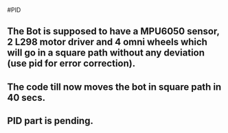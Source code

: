 #PID
## The Bot is supposed to have a MPU6050 sensor, 2 L298 motor driver and 4 omni wheels which will go in a square path without any deviation (use pid for error correction).
## The code till now moves the bot in square path in 40 secs.
## PID part is pending.
